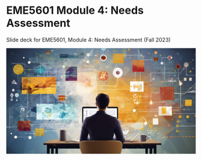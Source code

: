 # EME5601 Module 4: Needs Assessment

Slide deck for EME5601, Module 4: Needs Assessment (Fall 2023)

![](img/4-assessing-needs.png)
